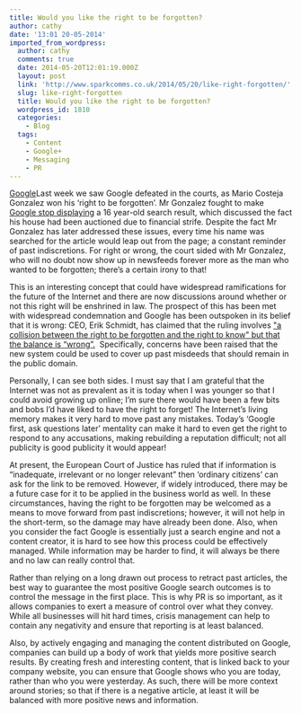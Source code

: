 ```yaml
---
title: Would you like the right to be forgotten?
author: cathy
date: '13:01 20-05-2014'
imported_from_wordpress:
  author: cathy
  comments: true
  date: 2014-05-20T12:01:19.000Z
  layout: post
  link: 'http://www.sparkcomms.co.uk/2014/05/20/like-right-forgotten/'
  slug: like-right-forgotten
  title: Would you like the right to be forgotten?
  wordpress_id: 1810
  categories:
    - Blog
  tags:
    - Content
    - Google+
    - Messaging
    - PR
---
```


[Google](Google.png)Last week we saw Google defeated in the courts, as Mario Costeja Gonzalez won his ‘right to be forgotten’. Mr Gonzalez fought to make [Google stop displaying](http://www.bbc.co.uk/news/technology-27394751) a 16 year-old search result, which discussed the fact his house had been auctioned due to financial strife. Despite the fact Mr Gonzalez has later addressed these issues, every time his name was searched for the article would leap out from the page; a constant reminder of past indiscretions. For right or wrong, the court sided with Mr Gonzalez, who will no doubt now show up in newsfeeds forever more as the man who wanted to be forgotten; there’s a certain irony to that!

This is an interesting concept that could have widespread ramifications for the future of the Internet and there are now discussions around whether or not this right will be enshrined in law. The prospect of this has been met with widespread condemnation and Google has been outspoken in its belief that it is wrong: CEO, Erik Schmidt, has claimed that the ruling involves ["a collision between the right to be forgotten and the right to know" but that the balance is “wrong”.](http://www.independent.co.uk/life-style/gadgets-and-tech/google-chief-eric-schmidt-says-right-to-be-forgotten-ruling-has-got-the-balance-wrong-9377231.html)  Specifically, concerns have been raised that the new system could be used to cover up past misdeeds that should remain in the public domain.

Personally, I can see both sides. I must say that I am grateful that the Internet was not as prevalent as it is today when I was younger so that I could avoid growing up online; I’m sure there would have been a few bits and bobs I’d have liked to have the right to forget! The Internet’s living memory makes it very hard to move past any mistakes. Today’s ‘Google first, ask questions later’ mentality can make it hard to even get the right to respond to any accusations, making rebuilding a reputation difficult; not all publicity is good publicity it would appear!

At present, the European Court of Justice has ruled that if information is “inadequate, irrelevant or no longer relevant” then ‘ordinary citizens’ can ask for the link to be removed. However, if widely introduced, there may be a future case for it to be applied in the business world as well. In these circumstances, having the right to be forgotten may be welcomed as a means to move forward from past indiscretions; however, it will not help in the short-term, so the damage may have already been done. Also, when you consider the fact Google is essentially just a search engine and not a content creator, it is hard to see how this process could be effectively managed. While information may be harder to find, it will always be there and no law can really control that.

Rather than relying on a long drawn out process to retract past articles, the best way to guarantee the most positive Google search outcomes is to control the message in the first place. This is why PR is so important, as it allows companies to exert a measure of control over what they convey. While all businesses will hit hard times, crisis management can help to contain any negativity and ensure that reporting is at least balanced.

Also, by actively engaging and managing the content distributed on Google, companies can build up a body of work that yields more positive search results. By creating fresh and interesting content, that is linked back to your company website, you can ensure that Google shows who you are today, rather than who you were yesterday. As such, there will be more context around stories; so that if there is a negative article, at least it will be balanced with more positive news and information. 
